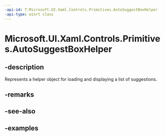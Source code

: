 ```yaml
---
-api-id: T:Microsoft.UI.Xaml.Controls.Primitives.AutoSuggestBoxHelper
-api-type: winrt class
---
```


# Microsoft.UI.Xaml.Controls.Primitives.AutoSuggestBoxHelper

<!--
public sealed class AutoSuggestBoxHelper
-->

## -description

Represents a helper object for loading and displaying a list of suggestions.

## -remarks

## -see-also

## -examples

